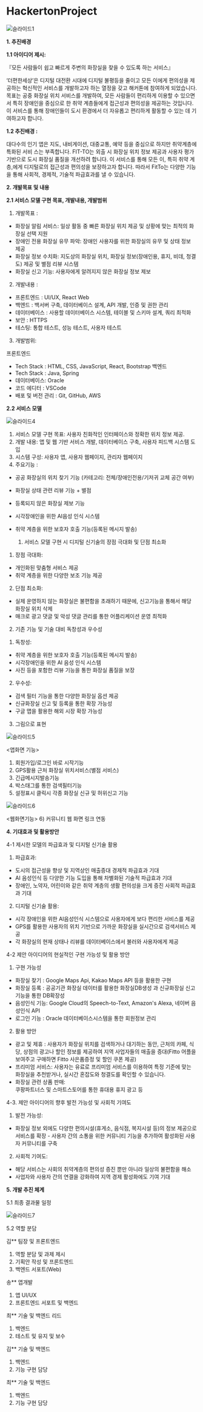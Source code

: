 # HackertonProject


![슬라이드1](https://github.com/maxkim77/HackertonProject/assets/141907655/629b8643-a80e-45aa-a135-40576aea2458)


**1. 추진배경**


**1.1 아이디어 제시:** 


『모든 사람들이 쉽고 빠르게 주변의 화장실을 찾을 수 있도록 하는 서비스』


 ‘더편한세상’은 디지털 대전환 시대에 디지털 불평등을 줄이고 모든 이에게 편의성을 제공하는 혁신적인 서비스를 개발하고자 하는 열정을 갖고 해커톤에 참여하게 되었습니다. 목표는 공중 화장실 위치 서비스를 개발하여, 모든 사람들이 편리하게 이용할 수 있으면서 특히 장애인을 중심으로 한 취약 계층들에게 접근성과 편의성을 제공하는 것입니다. 이 서비스를 통해 장애인들이 도시 환경에서 더 자유롭고 편리하게 활동할 수 있는 데 기여하고자 합니다. 



**1.2 추진배경 :** 


 대다수의 인기 앱은 지도, 내비게이션, 대중교통, 예약 등을 중심으로 하지만 취약계층에 특화된 서비 스는 부족합니다. FIT-TO는 외출 시 화장실 위치 정보 제공과 사용자 평가 기반으로 도시 화장실 품질을 개선하려 합니다. 이 서비스를 통해 모든 이, 특히 취약 계층,에게 디지털로의 접근성과 편의성을 보장하고자 합니다. 따라서 FitTo는 다양한 기능을 통해 사회적, 경제적, 기술적 파급효과를 낼 수 있습니다.


**2. 개발목표 및 내용**


**2.1 서비스 모델 구현 목표, 개발내용, 개발범위**

1) 개발목표 : 
- 화장실 알림 서비스: 일상 활동 중 빠른 화장실 위치 제공 및 상황에 맞는 최적의 화장실 선택 지원
- 장애인 전용 화장실 유무 파악: 장애인 사용자를 위한 화장실의 유무 및 상태 정보 제공
- 화장실 정보 수치화: 지도상의 화장실 위치, 화장실 정보(장애인용, 휴지, 비데, 청결도) 제공 및 별점 리뷰 시스템
- 화장실 신고 기능: 사용자에게 알려지지 않은 화장실 정보 제보


2) 개발내용 :


- 프론트엔드 : UI/UX, React Web
- 백엔드 : 백서버 구축, 데이터베이스 설계, API 개발, 인증 및 권한 관리
- 데이터베이스 : 사용할 데이터베이스 시스템, 테이블 및 스키마 설계, 쿼리 최적화
- 보안 : HTTPS 
- 테스팅: 통합 테스트, 성능 테스트, 사용자 테스트 


3) 개발범위: 

프론트엔드
- Tech Stack : HTML, CSS, JavaScript, React, Bootstrap
백엔드
- Tech Stack : Java, Spring
- 데이터베이스: Oracle
- 코드 에디터 : VSCode
- 배포 및 버전 관리 : Git, GitHub, AWS


**2.2 서비스 모델** 


![슬라이드4](https://github.com/maxkim77/HackertonProject/assets/141907655/04329db5-36bf-46b9-a6e9-756a9edb702c)


1) 서비스 모델 구현 목표: 사용자 친화적인 인터페이스와 정확한 위치 정보 제공.
2) 개발 내용: 앱 및 웹 기반 서비스 개발, 데이터베이스 구축, 사용자 피드백 시스템 도입
3) 시스템 구성: 사용자 앱, 사용자 웹페이지, 관리자 웹페이지
4) 주요기능 : 
- 공공 화장실의 위치 찾기 기능 (카테고리: 전체/장애인전용/기저귀 교체 공간 여부)
- 화장실 상태 관련 리뷰 기능 + 별점
- 등록되지 않은 화장실 제보 기능
- 시각장애인을 위한 AI음성 인식 시스템
- 취약 계층을 위한 보호자 호출 기능(등록된 메시지 발송)

  1. 서비스 모델 구현 시 디지털 신기술의 장점 극대화 및 단점 최소화
1) 장점 극대화: 
- 개인화된 맞춤형 서비스 제공
- 취약 계층을 위한 다양한 보조 기능 제공

2) 단점 최소화: 
- 실제 운영하지 않는 화장실은 불편함을 초래하기 때문에, 신고기능을 통해서 해당 화장실 위치 삭제
- 매크로 광고 댓글 및 악성 댓글 관리를 통한 어플리케이션 운영 최적화

2. 기존 기능 및 기술 대비 독창성과 우수성
1) 독창성: 
- 취약 계층을 위한 보호자 호출 기능(등록된 메시지 발송) 
- 시각장애인을 위한 AI 음성 인식 시스템
- 사진 등을 포함한 리뷰 기능을 통한 화장실 품질을 보장

2) 우수성:
- 검색 필터 기능을 통한 다양한 화장실 옵션 제공
- 신규화장실 신고 및 등록을 통한 확장 가능성
- 구글 맵을 활용한 해외 시장 확장 가능성


3. 그림으로 표현


![슬라이드5](https://github.com/maxkim77/HackertonProject/assets/141907655/fad22eca-69bc-41f1-b2b0-f5897514468a)



<앱화면 기능>
1) 회원가입/로그인 바로 시작기능
2) GPS활용 근처 화장실 위치서비스(별점 서비스)
3) 긴급메시지발송기능
4) 박스태그를 통한 검색필터기능
5) 설정표시 클릭시 각종 화장실 신규 및 허위신고 기능


![슬라이드6](https://github.com/maxkim77/HackertonProject/assets/141907655/84154ed0-4a07-4cb3-87ed-fc914545f67f)


<웹화면기능>
6) 커뮤니티 웹 화면 링크 연동


**4. 기대효과 및 활용방안**


4-1 제시한 모델의 파급효과 및 디지털 신기술 활용


1) 파급효과: 
- 도시의 접근성을 향상 및 지역상인 매출증대 경제적 파급효과 기대
- AI 음성인식 등 다양한 기능 도입을 통해 차별화된 기술적 파급효과 기대
- 장애인, 노약자, 어린이와 같은 취약 계층의 생활 편의성을 크게 증진 사회적 파급효과 기대


2) 디지털 신기술 활용: 
- 시각 장애인을 위한 AI음성인식 시스템으로 사용자에게 보다 편리한 서비스를 제공
- GPS를 활용한 사용자의 위치 기반으로 가까운 화장실을 실시간으로 검색서비스 제공
- 각 화장실의 현재 상태나 리뷰를 데이터베이스에서 불러와 사용자에게 제공


4-2 제안 아이디어의 현실적인 구현 가능성 및 활용 방안
1) 구현 가능성
- 화장실 찾기 : Google Maps Api, Kakao Maps API 등을 활용한 구현
- 화장실 등록 : 공공기관 화장실 데이터를 활용한 화장실DB생성 과 신규화장실 신고 기능을 통한 DB확장성
- 음성인식 기능: Google Cloud의 Speech-to-Text, Amazon's Alexa, 네이버 음성인식 API
- 로그인 기능 : Oracle 데이터베이스시스템을 통한 회원정보 관리
2) 활용 방안
- 광고 및 제휴 : 사용자가 화장실 위치를 검색하거나 대기하는 동안, 근처의 카페, 식당, 상점의 광고나 할인 정보를 제공하여 지역 사업자들의 매출을 증대(Fitto 어플을 보여주고 구매하면 Fitto 사은품증정 및 할인 쿠폰 제공)
- 프리미엄 서비스: 
사용자는 유료로 프리미엄 서비스를 이용하여 특정 기준에 맞는 화장실을 추천받거나, 실시간 혼잡도와 청결도를 확인할 수 있습니다.
- 화장실 관련 상품 판매:  
쿠팡파트너스 및 스마트스토어를 통한 휴대용 휴지 광고 등


4-3. 제안 아이디어의 향후 발전 가능성 및 사회적 기여도
1) 발전 가능성: 
- 화장실 정보 외에도 다양한 편의시설(휴게소, 음식점, 복지시설 등)의 정보 제공으로 서비스를 확장 - 사용자 간의 소통을 위한 커뮤니티 기능을 추가하여 활성화된 사용자 커뮤니티를 구축
2) 사회적 기여도: 
- 해당 서비스는 사회의 취약계층의 편의성 증진 뿐만 아니라 일상의 불편함을 해소
- 사업자와 사용자 간의 연결을 강화하여 지역 경제 활성화에도 기여 기대


**5. 개발 추진 체계**
   

5.1 최종 결과물 일정


![슬라이드7](https://github.com/maxkim77/HackertonProject/assets/141907655/9c019499-7511-48dc-84ab-41d073039482)


5.2 역할 분담

김**
팀장 및 프론트엔드
1) 역할 분담 및 과제 제시
2) 기획안 작성 및 프론트엔드
3) 백엔드 서포트(Web)


송**
앱개발
1) 앱 UI/UX
2) 프론트엔드 서포트 및 백엔드


최**
기술 및 백엔드 리드
1) 백엔드
2) 테스트 및 유지 및 보수

김**
기술 및 백엔드
1) 백엔드
2) 기능 구현 담당

최**
기술 및 백엔드
1) 백엔드
2) 기능 구현 담당



